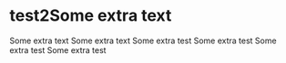 # test2Some extra text
Some extra text
Some extra text
Some extra test
Some extra test
Some extra test
Some extra test
